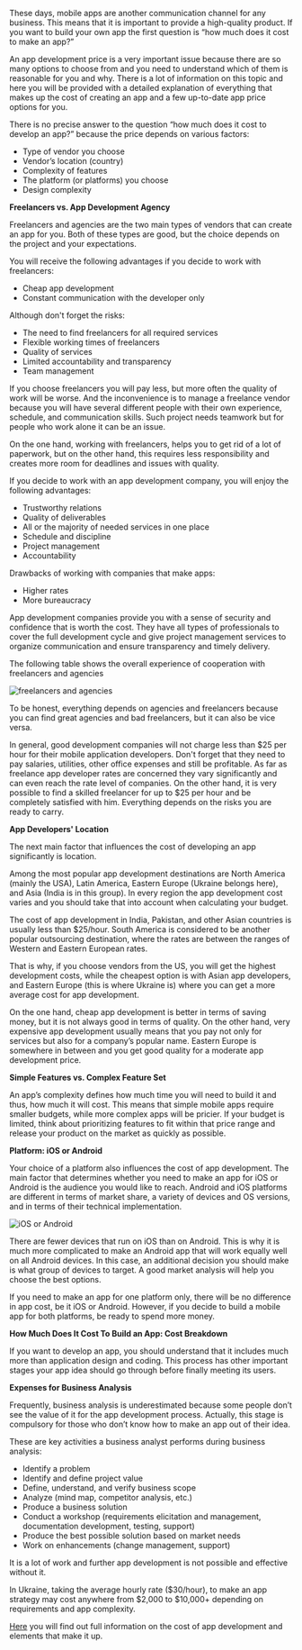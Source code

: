 These days, mobile apps are another communication channel for any business. This means that it is important to provide a high-quality product. If you want to build your own app the first question is “how much does it cost to make an app?” 

An app development price is a very important issue because there are so many options to choose from and you need to understand which of them is reasonable for you and why. There is a lot of information on this topic and here you will be provided with a detailed explanation of everything that makes up the cost of creating an app and a few up-to-date app price options for you.

There is no precise answer to the question “how much does it cost to develop an app?” because the price depends on various factors:

* Type of vendor you choose
* Vendor’s location (country)
* Complexity of features
* The platform (or platforms) you choose
* Design complexity

**Freelancers vs. App Development Agency**

Freelancers and agencies are the two main types of vendors that can create an app for you. Both of these types are good, but the choice depends on the project and your expectations. 

You will receive the following advantages if you decide to work with freelancers:

* Cheap app development
* Constant communication with the developer only

Although don't forget the risks:

* The need to find freelancers for all required services
* Flexible working times of freelancers
* Quality of services 
* Limited accountability and transparency
* Team management

If you choose freelancers you will pay less, but more often the quality of work will be worse. And the inconvenience is to manage a freelance vendor because you will have several different people with their own experience, schedule, and communication skills. Such project needs teamwork but for people who work alone it can be an issue. 

On the one hand, working with freelancers, helps you to get rid of a lot of paperwork, but on the other hand, this requires less responsibility and creates more room for deadlines and issues with quality.

If you decide to work with an app development company, you will enjoy the following advantages:

* Trustworthy relations
* Quality of deliverables
* All or the majority of needed services in one place
* Schedule and discipline
* Project management
* Accountability

Drawbacks of working with companies that make apps:

* Higher rates
* More bureaucracy

App development companies provide you with a sense of security and confidence that is worth the cost. They have all types of professionals to cover the full development cycle and give project management services to organize communication and ensure transparency and timely delivery.

The following table shows the overall experience of cooperation with freelancers and agencies

![freelancers and agencies](https://images.viblo.asia/543a30e1-8f43-47a6-ba26-3fce51137fb9.png)

To be honest, everything depends on agencies and freelancers because you can find great agencies and bad freelancers, but it can also be vice versa.

In general, good development companies will not charge less than $25 per hour for their mobile application developers. Don't forget that they need to pay salaries, utilities, other office expenses and still be profitable. As far as freelance app developer rates are concerned they vary significantly and can even reach the rate level of companies. On the other hand, it is very possible to find a skilled freelancer for up to $25 per hour and be completely satisfied with him. Everything depends on the risks you are ready to carry.

**App Developers' Location**

The next main factor that influences the cost of developing an app significantly is location.

Among the most popular app development destinations are North America (mainly the USA), Latin America, Eastern Europe (Ukraine belongs here), and Asia (India is in this group). In every  region the app development cost varies and you should take that into account when calculating your budget.

The cost of app development in India, Pakistan, and other Asian countries is usually less than $25/hour. South America is considered to be another popular outsourcing destination, where the rates are between the ranges of Western and Eastern European rates.

That is why, if you choose vendors from the US, you will get the highest development costs, while the cheapest option is with Asian app developers, and Eastern Europe (this is where Ukraine is) where you can get a more average cost for app development. 

On the one hand, cheap app development is better in terms of saving money, but it is not always good in terms of quality. On the other hand, very expensive app development usually means that you pay not only for services but also for a company’s popular name. Eastern Europe is somewhere in between and you get good quality for a moderate app development price. 

**Simple Features vs. Complex Feature Set**

An app’s complexity defines how much time you will need to build it and thus, how much it will cost. This means that simple mobile apps require smaller budgets, while more complex apps will be pricier. 
If your budget is limited, think about prioritizing features to fit within that price range and release your product on the market as quickly as possible. 

**Platform: iOS or Android**

Your choice of a platform also influences the cost of app development. The main factor that determines whether you need to make an app for iOS or Android is the audience you would like to reach. Android and iOS platforms are different in terms of market share, a variety of devices and OS versions, and in terms of their technical implementation.

![iOS or Android](https://images.viblo.asia/8c1ce311-1a10-4a3f-b9a1-0c5ccf76c52d.png)

There are fewer devices that run on iOS than on Android. This is why it is much more complicated to make an Android app that will work equally well on all Android devices. In this case, an additional decision you should make is what group of devices to target. A good market analysis will help you choose the best options. 

If you need to make an app for one platform only, there will be no difference in app cost, be it iOS or Android. However, if you decide to build a mobile app for both platforms, be ready to spend more money. 

**How Much Does It Cost To Build an App: Cost Breakdown** 

If you want to develop an app, you should understand that it includes much more than application design and coding. This process has other important stages your app idea should go through before finally meeting its users. 

**Expenses for Business Analysis**

Frequently, business analysis is underestimated because some people don’t see the value of it for the app development process. Actually, this stage is compulsory for those who don’t know how to make an app out of their idea.

These are key activities a business analyst performs during business analysis:

* Identify a problem
* Identify and define project value
* Define, understand, and verify business scope
* Analyze (mind map, competitor analysis, etc.)
* Produce a business solution
* Conduct a workshop (requirements elicitation and management, documentation development, testing, support)
* Produce the best possible solution based on market needs
* Work on enhancements (change management, support)

It is a lot of work and further app development is not possible and effective without it.

In Ukraine, taking the average hourly rate ($30/hour), to make an app strategy may cost anywhere from $2,000 to $10,000+ depending on requirements and app complexity.

[Here](https://mlsdev.com/blog/53-how-much-does-it-cost-to-develop-a-mobile-app) you will find out full information on the cost of app development and elements that make it up.